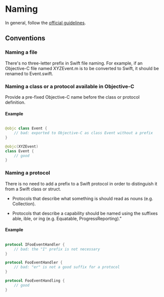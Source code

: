 # Naming

In general, follow the [official guidelines](https://swift.org/documentation/api-design-guidelines/#naming).

## Conventions

### Naming a file

There's no three-letter prefix in Swift file naming. For example, if an Objective-C file named XYZEvent.m is to be converted to Swift, it should be renamed to Event.swift.

### Naming a class or a protocol available in Objective-C

Provide a pre-fixed Objective-C name before the class or protocol definition. 

#### Example
``` Swift

@objc class Event {
    // bad: exported to Objective-C as class Event without a prefix
}

@objc(XYZEvent)
class Event {
    // good
}
```

### Naming a protocol

There is no need to add a prefix to a Swift protocol in order to distinguish it from a Swift class or struct. 

- Protocols that describe what something is should read as nouns (e.g. Collection).

- Protocols that describe a capability should be named using the suffixes able, ible, or ing (e.g. Equatable, ProgressReporting)."

#### Example
``` Swift

protocol IFooEventHandler {
    // bad: the "I" prefix is not necessary
}

protocol FooEventHandler {
    // bad: "er" is not a good suffix for a protocol
}

protocol FooEventHandling {
    // good
}
```
